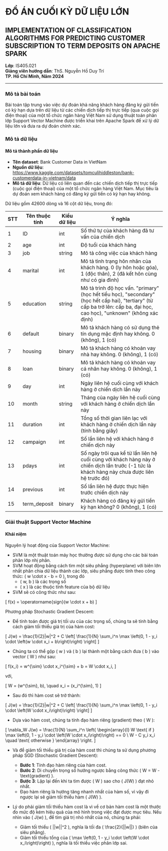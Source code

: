# ĐỒ ÁN CUỐI KỲ DỮ LIỆU LỚN
## IMPLEMENTATION OF CLASSIFICATION ALGORITHMS FOR PREDICTING CUSTOMER SUBSCRIPTION TO TERM DEPOSITS ON APACHE SPARK

**Lớp**: IS405.021  
**Giảng viên hướng dẫn**: ThS. Nguyễn Hồ Duy Trí  
**TP. Hồ Chí Minh, Năm 2024**

---
### Mô tả bài toán

Bài toán tập trung vào việc dự đoán khả năng khách hàng đăng ký gửi tiền có kỳ hạn dựa trên dữ liệu từ các chiến dịch tiếp thị trực tiếp (qua cuộc gọi điện thoại) của một tổ chức ngân hàng Việt Nam sử dụng thuật toán phân lớp Support Vector Machine được triển khai trên Apache Spark để xử lý dữ liệu lớn và đưa ra dự đoán chính xác.

### Mô tả dữ liệu

#### Mô tả thành phần dữ liệu
- **Tên dataset**: Bank Customer Data in VietNam
- **Nguồn dữ liệu**: https://www.kaggle.com/datasets/tomculihiddleston/bank-customerdata-in-vietnam/data
- **Mô tả dữ liệu**: Dữ liệu có liên quan đến các chiến dịch tiếp thị trực tiếp (cuộc gọi điện thoại) của một tổ chức ngân hàng Việt Nam. Mục tiêu là dự đoán xem khách hàng có đăng ký gửi tiền có kỳ hạn hay không.

Dữ liệu gồm 42600 dòng và 16 cột dữ liệu, trong đó:

| STT | Tên thuộc tính | Kiểu dữ liệu | Ý nghĩa |
|-----|----------------|--------------|---------|
| 1   | ID             | int          | Số thứ tự của khách hàng đã tư vấn của chiến dịch |
| 2   | age            | int          | Độ tuổi của khách hàng |
| 3   | job            | string       | Mô tả công việc của khách hàng |
| 4   | marital        | int          | Mô tả tình trạng hôn nhân của khách hàng. 0 (ly hôn hoặc góa), 1 (độc thân), 2 (đã kết hôn cùng như có gia đình) |
| 5   | education      | string       | Mô tả trình độ học vấn. "primary" (học hết tiểu học), "secondary" (học hết cấp hai), "tertiary" (từ cấp ba trở lên: cấp ba, đại học, cao học), "unknown" (không xác định) |
| 6   | default        | binary       | Mô tả khách hàng có sử dụng thẻ tín dụng mặc định hay không. 0 (không), 1 (có) |
| 7   | housing        | binary       | Mô tả khách hàng có khoản vay nhà hay không. 0 (không), 1 (có) |
| 8   | loan           | binary       | Mô tả khách hàng có khoản vay cá nhân hay không. 0 (không), 1 (có) |
| 9   | day            | int          | Ngày liên hệ cuối cùng với khách hàng ở chiến dịch lần này |
| 10  | month          | string       | Tháng của ngày liên hệ cuối cùng với khách hàng ở chiến dịch lần này |
| 11  | duration       | int          | Tổng số thời gian liên lạc với khách hàng ở chiến dịch lần này (tính bằng giây) |
| 12  | campaign       | int          | Số lần liên hệ với khách hàng ở chiến dịch này |
| 13  | pdays          | int          | Số ngày trôi qua kể từ lần liên hệ cuối cùng với khách hàng này ở chiến dịch lần trước (-1 tức là khách hàng này chưa được liên hệ trước đó) |
| 14  | previous       | int          | Số lần liên hệ được thực hiện trước chiến dịch này |
| 15  | term_deposit   | binary       | Khách hàng có đăng ký gửi tiền kỳ hạn không? 0 (không), 1 (có) |

### Giải thuật Support Vector Machine
#### Khái niệm
Nguyên lý hoạt động của Support Vector Machine:

- SVM là một thuật toán máy học thường được sử dụng cho các bài toán phân lớp nhị phân.
- SVM hoạt động bằng cách tìm một siêu phẳng (hyperplane) với biên lớn nhất phân chia dữ liệu thành các lớp, siêu phẳng được tính theo công thức: \( w \cdot x - b = 0 \), trong đó
  - \( w, b \) là các trọng số
  - \( x \) là các thuộc tính feature của bộ dữ liệu
- SVM sẽ có công thức như sau:

\[
f(x) = \operatorname{sign}(w \cdot x + b)
\]

Phương pháp Stochastic Gradient Descent:

- Để tính toán được giá trị tối ưu của các trọng số, chúng ta sẽ tính bằng cách giảm tối thiểu giá trị của hàm cost:

\[
J(w) = \frac{1}{2}\|w\|^2 + C \left[ \frac{1}{N} \sum_i^n \max \left(0, 1 - y_i \cdot \left(w \cdot x_i + b\right)\right) \right]
\]

- Chúng ta có thể gộp \( w \) và \( b \) lại thành một bằng cách đưa \( b \) vào vector \( W \) như sau:

\[
f(x_i) = w^{\sim} \cdot x_i^{\sim} + b = W \cdot x_i,
\]

với,

\[
W = (w^{\sim}, b), \quad x_i = (x_i^{\sim}, 1)
\]

- Sau đó thì hàm cost sẽ trở thành:

\[
J(w) = \frac{1}{2}\|w\|^2 + C \left[ \frac{1}{N} \sum_i^n \max \left(0, 1 - y_i \cdot \left(W \cdot x_i\right)\right) \right]
\]

- Dựa vào hàm cost, chúng ta tính đạo hàm riêng (gradient) theo \( W \):

\[
\nabla_W J(w) = \frac{1}{N} \sum_i^n \left\{
\begin{array}{l}
W \text{ if } \max \left(0, 1 - y_i \cdot \left(W \cdot x_i\right)\right) == 0 \\
W - C y_i x_i \quad \text{ otherwise }
\end{array}
\right.
\]

- Và để giảm tối thiểu giá trị của hàm cost thì chúng ta sử dụng phương pháp SGD (Stochastic Gradient Descent):

  - **Bước 1**: Tính đạo hàm riêng của hàm cost.
  - **Bước 2**: Di chuyển trọng số hướng ngược bằng công thức \( W = W - \text{gradient} \).
  - **Bước 3**: Lặp lại đến khi ta tìm được \( W \) sao cho \( J(W) \) đạt nhỏ nhất.
  - Đạo hàm riêng là hướng tăng nhanh nhất của hàm số, vì vậy đi ngược lại sẽ giảm tối thiểu hàm \( J(W) \).

- Lý do phải giảm tối thiểu hàm cost là vì về cơ bản hàm cost là một thước đo mức độ kém hiệu quả của mô hình trong việc đạt được mục tiêu. Nếu nhìn vào \( J(w) \), để tìm giá trị nhỏ nhất của nó, chúng ta phải:
  - Giảm tối thiểu \( ||w||^2 \), nghĩa là tối đa \( \frac{2}{||w||} \) (biên của siêu phẳng).
  - Giảm tối thiểu tổng của \( \max \left(0, 1 - y_i \cdot \left(W \cdot x_i\right)\right) \), nghĩa là tối thiểu việc phân lớp sai.


